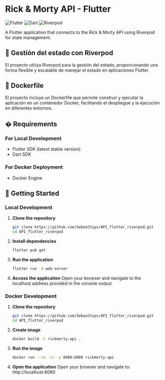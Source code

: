 # Rick & Morty API - Flutter

![Flutter](https://img.shields.io/badge/Flutter-%2302569B.svg?style=for-the-badge&logo=Flutter&logoColor=white)
![Dart](https://img.shields.io/badge/Dart-0175C2?style=for-the-badge&logo=dart&logoColor=white)
![Riverpod](https://img.shields.io/badge/Riverpod-8A2BE2?style=for-the-badge)

A Flutter application that connects to the Rick & Morty API using Riverpod for state management.

## 🧠 Gestión del estado con Riverpod

El proyecto utiliza Riverpod para la gestión del estado, proporcionando una forma flexible y escalable de manejar el estado en aplicaciones Flutter.

## 🐳 Dockerfile

El proyecto incluye un Dockerfile que permite construir y ejecutar la aplicación en un contenedor Docker, facilitando el despliegue y la ejecución en diferentes entornos.

## � Requirements

### For Local Development
- Flutter SDK (latest stable version)
- Dart SDK

### For Docker Deployment
- Docker Engine

## 🚀 Getting Started

### Local Development

1. **Clone the repository**
   ```bash
   git clone https://github.com/SebasChips/API_flutter_riverpod.git
   cd API_flutter_riverpod

2. **Install dependencies**
   ```bash
   flutter pub get

3. **Run the application**
   ```bash
   flutter run -d web-server

4. **Access the application**
    Open your browser and navigate to the localhost address provided in the console output

### Docker Development

1. **Clone the repository**
   ```bash
   git clone https://github.com/SebasChips/API_flutter_riverpod.git
   cd API_flutter_riverpod

2. **Create image**
   ```bash
   docker build -t rickmorty-api .

3. **Run the image**
   ```bash
   docker run --rm -it -p 8080:8080 rickmorty-api
   
4. **Open the application**
   Open your browser and navigate to: http://localhost:8080
